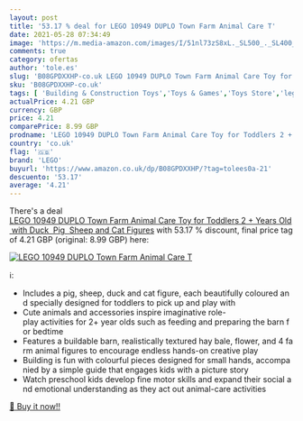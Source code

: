 ```yaml
---
layout: post
title: '53.17 % deal for LEGO 10949 DUPLO Town Farm Animal Care T'
date: 2021-05-28 07:34:49
image: 'https://m.media-amazon.com/images/I/51nl73zS8xL._SL500_._SL400_.jpg'
comments: true
category: ofertas
author: 'tole.es'
slug: 'B08GPDXXHP-co.uk LEGO 10949 DUPLO Town Farm Animal Care Toy for Toddlers...'
sku: 'B08GPDXXHP-co.uk'
tags: [ 'Building & Construction Toys','Toys & Games','Toys Store','lego', ]
actualPrice: 4.21 GBP
currency: GBP
price: 4.21
comparePrice: 8.99 GBP
prodname: 'LEGO 10949 DUPLO Town Farm Animal Care Toy for Toddlers 2 + Years Old with Duck  Pig  Sheep and Cat Figures'
country: 'co.uk'
flag: '🇬🇧'
brand: 'LEGO'
buyurl: 'https://www.amazon.co.uk/dp/B08GPDXXHP/?tag=tolees0a-21'
descuento: '53.17'
average: '4.21'
---
```


There's a deal [LEGO 10949 DUPLO Town Farm Animal Care Toy for Toddlers 2 + Years Old with Duck  Pig  Sheep and Cat Figures](https://www.amazon.co.uk/dp/B08GPDXXHP/?tag=tolees0a-21)  with  53.17 % discount, final price tag of  4.21 GBP (original: 8.99 GBP) here:

[![LEGO 10949 DUPLO Town Farm Animal Care T](https://m.media-amazon.com/images/I/51nl73zS8xL._SL500_._SL400_.jpg)](https://www.amazon.co.uk/dp/B08GPDXXHP/?tag=tolees0a-21)

ℹ️:

- Includes a pig, sheep, duck and cat figure, each beautifully coloured and specially designed for toddlers to pick up and play with
- Cute animals and accessories inspire imaginative role-play activities for 2+ year olds such as feeding and preparing the barn for bedtime
- Features a buildable barn, realistically textured hay bale, flower, and 4 farm animal figures to encourage endless hands-on creative play
- Building is fun with colourful pieces designed for small hands, accompanied by a simple guide that engages kids with a picture story
- Watch preschool kids develop fine motor skills and expand their social and emotional understanding as they act out animal-care activities

[🛒 Buy it now!!](https://www.amazon.co.uk/dp/B08GPDXXHP/?tag=tolees0a-21)
